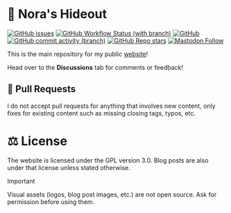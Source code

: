# :house_with_garden: Nora's Hideout
[![GitHub issues](https://img.shields.io/github/issues/analogfeelings/analogfeelings.github.io?style=flat-square&logo=github&label=Issues)](https://github.com/AnalogFeelings/analogfeelings.github.io/issues)
[![GitHub Workflow Status (with branch)](https://img.shields.io/github/actions/workflow/status/analogfeelings/analogfeelings.github.io/pages/pages-build-deployment?branch=main&label=Unit%20Tests&style=flat-square&logo=githubactions&logoColor=white)](https://github.com/AnalogFeelings/analogfeelings.github.io/actions)
[![GitHub](https://img.shields.io/github/license/analogfeelings/analogfeelings.github.io?label=License&style=flat-square&logo=opensourceinitiative&logoColor=white)](https://github.com/AnalogFeelings/analogfeelings.github.io/blob/master/LICENSE)
[![GitHub commit activity (branch)](https://img.shields.io/github/commit-activity/m/analogfeelings/analogfeelings.github.io/main?label=Commit%20Activity&style=flat-square&logo=github)](https://github.com/AnalogFeelings/analogfeelings.github.io/graphs/commit-activity)
[![GitHub Repo stars](https://img.shields.io/github/stars/analogfeelings/analogfeelings.github.io?label=Stargazers&style=flat-square&logo=github)](https://github.com/AnalogFeelings/analogfeelings.github.io/stargazers)
[![Mastodon Follow](https://img.shields.io/mastodon/follow/109309123442839534?domain=https%3A%2F%2Ftech.lgbt%2F&style=flat-square&logo=mastodon&logoColor=white&label=Follow%20Me!&color=6364ff)](https://tech.lgbt/@analog_feelings)

This is the main repository for my public [website](https://analogfeelings.github.io/)!

Head over to the **Discussions** tab for comments or feedback!

## :incoming_envelope: Pull Requests
I do not accept pull requests for anything that involves new content, only fixes for existing content such as missing closing tags, typos, etc.

# :balance_scale: License
The website is licensed under the GPL version 3.0. Blog posts are also under that license unless stated otherwise.

> [!IMPORTANT]  
> Visual assets (logos, blog post images, etc.) are not open source. Ask for permission before using them.
